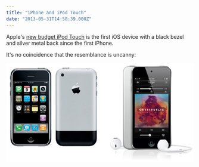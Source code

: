 ```yaml
---
title: "iPhone and iPod Touch"
date: "2013-05-31T14:58:39.000Z"
---
```


Apple's [new budget iPod Touch](http://www.loopinsight.com/2013/05/30/apple-introduces-new-16gb-ipod-touch/) is the first iOS device with a black bezel and silver metal back since the first iPhone.

It's no coincidence that the resemblance is uncanny:

![](bef0112a-d260-4d76-98e3-f7cbfde1b6d0.jpg)